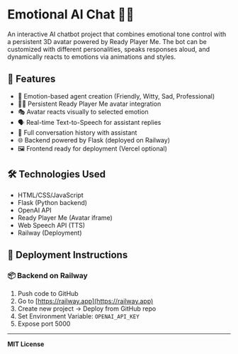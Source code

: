 # Emotional AI Chat 🤖💬

An interactive AI chatbot project that combines emotional tone control with a persistent 3D avatar powered by Ready Player Me. The bot can be customized with different personalities, speaks responses aloud, and dynamically reacts to emotions via animations and styles.

## 🚀 Features

- 🌈 Emotion-based agent creation (Friendly, Witty, Sad, Professional)
- 🧑‍🚀 Persistent Ready Player Me avatar integration
- 🎭 Avatar reacts visually to selected emotion
- 🗣️ Real-time Text-to-Speech for assistant replies
- 💬 Full conversation history with assistant
- 🌐 Backend powered by Flask (deployed on Railway)
- 🖼️ Frontend ready for deployment (Vercel optional)

## 🛠 Technologies Used

- HTML/CSS/JavaScript
- Flask (Python backend)
- OpenAI API
- Ready Player Me (Avatar iframe)
- Web Speech API (TTS)
- Railway (Deployment)


## 🚀 Deployment Instructions

### 📦 Backend on Railway

1. Push code to GitHub
2. Go to [https://railway.app](https://railway.app)
3. Create new project → Deploy from GitHub repo
4. Set Environment Variable: `OPENAI_API_KEY`
5. Expose port 5000


---

**MIT License**
